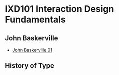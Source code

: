 IXD101 Interaction Design Fundamentals
======================================

John Baskerville
----------------
- [John Baskerville 01](https://ryanmcclelland.github.io/john_baskerville/index.html)


History of Type
---------------
